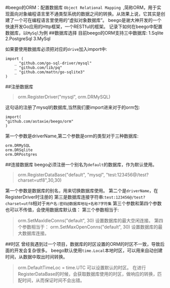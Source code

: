 #beego的ORM：配置数据库
`Object Relational Mapping `,简称ORM，用于实现面向对象编程语言里不通类型系统的数据之间的转换。从效果上说，它其实是创建了一个可在编程语言里使用的“虚拟对象数据库”。
beego是谢大神开发的一个快速开发Go应用的Http框架，一个RESTful的框架。
记录下如何在beego中配置数据库，以`MySql`为例
##数据库选择
目前beego的ORM支持三中数据库:
	1.Sqlite
	2.PostgreSql
	3.MySql

如果要使用数据库必须把对应的`drive`加入import中:
```
import (
    _ "github.com/go-sql-driver/mysql"
    _ "github.com/lib/pq"
    _ "github.com/mattn/go-sqlite3"
)
```
##注册数据库
>orm.RegisterDriver("mysql", orm.DRMySQL)


这句话的注册了mysql的数据库,当然我们要import进来对于的orm包:
```
import(
"github.com/astaxie/beego/orm"
)
```
第一个参数是driverName,第二个参数是orm的类型对于三种数据库:
```
orm.DRMySQL
orm.DRSqlite
orm.DRPostgres
```

##连接数据库
beego必须注册一个别名为`default`的数据库，作为默认使用。
>orm.RegisterDataBase("default", "mysql", "test:123456@/test?charset=utf8",30,30)

第一个参数是数据库的别名，用来切换数据库使用。
第二个是`driverName`，在RegisterDriver时注册的
第三是数据库连接字符串:`test:123456@/test?charset=utf8`相对于`用户名:密码@数据库地址+名称?字符集`
第三个参数和第四个参数也可以不传值，会使用数据库默认值：
第三个参数相当于:
>orm.SetMaxIdleConns("default", 30)
设置数据库的最大空闲连接。
第四个参数相当于：
>orm.SetMaxOpenConns("default", 30)
设置数据库的最大数据库连接。

##时区
曾经我遇到过一个项目，数据库的时区设置的ORM的时区不一致，导致后面的开发会复杂很多。
beego默认使用`time.Local`本地时区，可以用来自动创建时间，从数据中取出时间转换。
>orm.DefaultTimeLoc = time.UTC
可以设置默认的时区。
在进行RegisterDataBase的时候，会获取数据库使用的时区，做响应的转换，匹配时间，从而保证时间不会出错。


